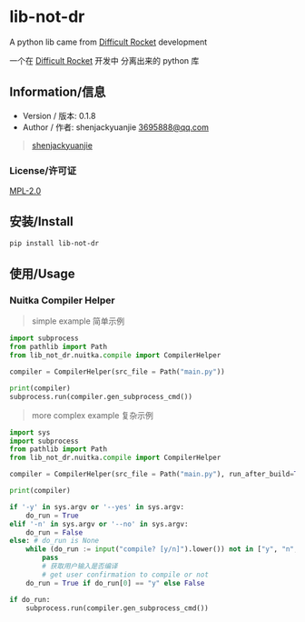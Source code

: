 # lib-not-dr

A python lib came from [Difficult Rocket](https://github.com/shenjackyuanjie/Difficult-Rocket) development

一个在 [Difficult Rocket](https://github.com/shenjackyuanjie/Difficult-Rocket) 开发中 分离出来的 python 库

## Information/信息

- Version / 版本: 0.1.8
- Author / 作者: shenjackyuanjie 3695888@qq.com

> [shenjackyuanjie](https://github/shenjackyuanjie)

### License/许可证

[MPL-2.0](https://www.mozilla.org/en-US/MPL/2.0/)

## 安装/Install

```bash
pip install lib-not-dr
```

## 使用/Usage

### Nuitka Compiler Helper

> simple example
> 简单示例

```python
import subprocess
from pathlib import Path
from lib_not_dr.nuitka.compile import CompilerHelper

compiler = CompilerHelper(src_file = Path("main.py"))

print(compiler)
subprocess.run(compiler.gen_subprocess_cmd())
```

> more complex example
> 复杂示例

```python
import sys
import subprocess
from pathlib import Path
from lib_not_dr.nuitka.compile import CompilerHelper

compiler = CompilerHelper(src_file = Path("main.py"), run_after_build=True)

print(compiler)

if '-y' in sys.argv or '--yes' in sys.argv:
    do_run = True
elif '-n' in sys.argv or '--no' in sys.argv:
    do_run = False
else: # do_run is None
    while (do_run := input("compile? [y/n]").lower()) not in ["y", "n", "yes", "no"]:
        pass
        # 获取用户输入是否编译
        # get user confirmation to compile or not
    do_run = True if do_run[0] == "y" else False

if do_run:
    subprocess.run(compiler.gen_subprocess_cmd())

```
